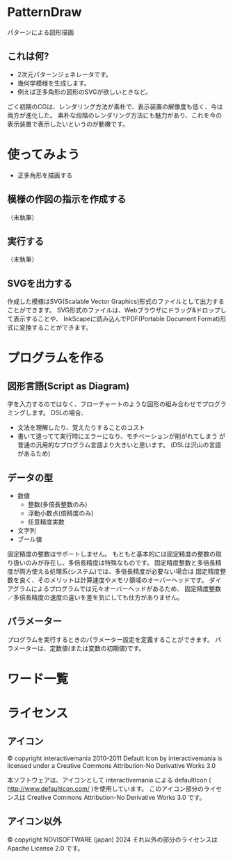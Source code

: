 # PatternDraw
パターンによる図形描画

## これは何?
- 2次元パターンジェネレータです。
- 幾何学模様を生成します。
- 例えば正多角形の図形のSVGが欲しいときなど。

ごく初期のCGは、レンダリング方法が素朴で、表示装置の解像度も低く、今は両方が進化した。
素朴な段階のレンダリング方法にも魅力があり、これを今の表示装置で表示したいというのが動機です。

# 使ってみよう

- 正多角形を描画する


## 模様の作図の指示を作成する
（未執筆）

## 実行する
（未執筆）

## SVGを出力する
作成した模様はSVG(Scalable Vector Graphics)形式のファイルとして出力することができます。
SVG形式のファイルは、Webブラウザにドラッグ&ドロップして表示することや、
InkScapeに読み込んでPDF(Portable Document Format)形式に変換することができます。

# プログラムを作る
## 図形言語(Script as Diagram)
字を入力するのではなく、フローチャートのような図形の組み合わせでプログラミングします。
DSLの場合、
- 文法を理解したり、覚えたりすることのコスト
- 書いて違ってて実行時にエラーになり、モチベーションが削がれてしまう
が普通の汎用的なプログラム言語より大きいと思います。
(DSLは沢山の言語があるため)

## データの型

- 数値
    - 整数(多倍長整数のみ)
    - 浮動小数点(倍精度のみ)
    - 任意精度実数
- 文字列
- ブール値

固定精度の整数はサポートしません。
もともと基本的には固定精度の整数の取り扱いのみが存在し、多倍長精度は特殊なものです。
固定精度整数と多倍長精度が両方使える処理系(システム)では、多倍長精度が必要ない場合は
固定精度整数を良く、そのメリットは計算速度やメモリ領域のオーバーヘッドです。
ダイアグラムによるプログラムでは元々オーバーヘッドがあるため、
固定精度整数／多倍長精度の速度の違いを差を気にしても仕方がありません。

## パラメーター
プログラムを実行するときのパラメーター設定を定義することができます。
パラメーターは、定数値(または変数の初期値)です。


# ワード一覧
##

# ライセンス
## アイコン
© copyright interactivemania 2010-2011
Default Icon by interactivemania is licensed under a Creative Commons Attribution-No Derivative Works 3.0

本ソフトウェアは、アイコンとして interactivemania による defaultIcon ( http://www.defaulticon.com/ )を使用しています。
このアイコン部分のライセンスは Creative Commons Attribution-No Derivative Works 3.0 です。

## アイコン以外
© copyright NOVISOFTWARE (japan) 2024
それ以外の部分のライセンスは Apache License 2.0 です。
